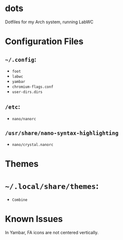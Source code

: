 # dots
Dotfiles for my Arch system, running LabWC

# Configuration Files

## `~/.config`:
- `foot`
- `labwc`
- `yambar`
- `chromium-flags.conf`
- `user-dirs.dirs`

## `/etc`:
- `nano/nanorc`

## `/usr/share/nano-syntax-highlighting`
- `nano/crystal.nanorc`

# Themes

# `~/.local/share/themes`:
- `Combine`

# Known Issues

In Yambar, FA icons are not centered vertically.
